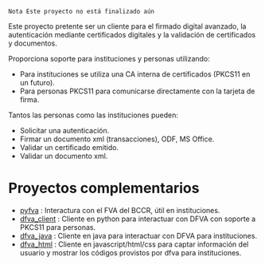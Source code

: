 ```
Nota Este proyecto no está finalizado aún 
```
Este proyecto pretente ser un cliente para el firmado digital avanzado, la autenticación mediante certificados digitales y la validación de certificados y documentos.

Proporciona soporte para instituciones y personas utilizando:

* Para instituciones se utiliza una CA interna de certificados (PKCS11 en un futuro).
* Para personas PKCS11 para comunicarse directamente con la tarjeta de firma.

Tantos las personas como las instituciones pueden:

- Solicitar una autenticación.
- Firmar un documento xml (transacciones), ODF, MS Office.
- Validar un certificado emitido.
- Validar un documento xml. 


Proyectos complementarios
==============================

* [pyfva](https://github.com/solvo/pyfva) : Interactura con el FVA del BCCR, útil en instituciones.
* [dfva_client](https://github.com/luisza/dfva_client/) : Cliente en python para interactuar con DFVA con soporte a PKCS11 para personas.
* [dfva_java](https://github.com/luisza/dfva_java/) : Cliente en java para interactuar con DFVA para instituciones.
* [dfva_html](https://github.com/luisza/dfva_html/) : Cliente en javascript/html/css para captar información del usuario y mostrar los códigos provistos por dfva para instituciones.

